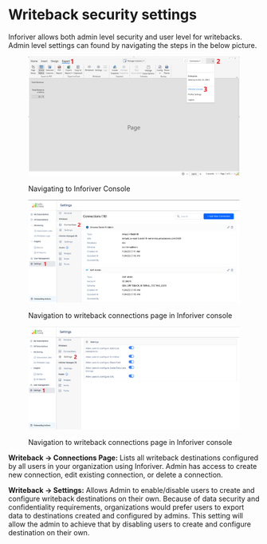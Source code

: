 # Writeback security settings

Inforiver allows both admin level security and user level for writebacks. Admin level settings can found by navigating the steps in the below picture.&#x20;

<figure><img src="../../../.gitbook/assets/image (27).png" alt=""><figcaption><p>Navigating to Inforiver Console</p></figcaption></figure>

<figure><img src="../../../.gitbook/assets/image (67).png" alt=""><figcaption><p>Navigation to writeback connections page in Inforiver console</p></figcaption></figure>

&#x20;

<figure><img src="../../../.gitbook/assets/image (65).png" alt=""><figcaption><p>Navigation to writeback connections page in Inforiver console</p></figcaption></figure>

**Writeback -> Connections Page:** Lists all writeback destinations configured by all users in your organization using Inforiver. Admin has access to create new connection, edit existing connection, or delete a connection.

**Writeback -> Settings:** Allows Admin to enable/disable users to create and configure writeback destinations on their own. Because of data security and confidentiality requirements, organizations would prefer users to export data to destinations created and configured by admins. This setting will allow the admin to achieve that by disabling users to create and configure destination on their own.
